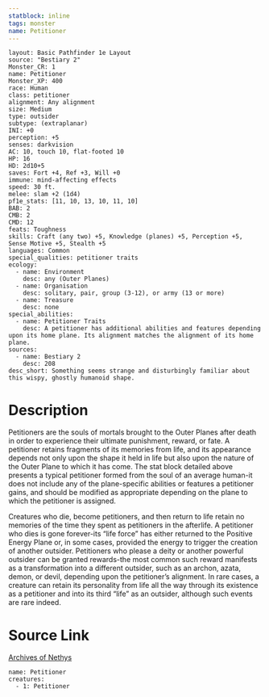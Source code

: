 ```yaml
---
statblock: inline
tags: monster
name: Petitioner
---
```

```statblock
layout: Basic Pathfinder 1e Layout
source: "Bestiary 2"
Monster_CR: 1
name: Petitioner
Monster_XP: 400
race: Human
class: petitioner
alignment: Any alignment
size: Medium
type: outsider
subtype: (extraplanar)
INI: +0
perception: +5
senses: darkvision
AC: 10, touch 10, flat-footed 10
HP: 16
HD: 2d10+5
saves: Fort +4, Ref +3, Will +0
immune: mind-affecting effects
speed: 30 ft.
melee: slam +2 (1d4)
pf1e_stats: [11, 10, 13, 10, 11, 10]
BAB: 2
CMB: 2
CMD: 12
feats: Toughness
skills: Craft (any two) +5, Knowledge (planes) +5, Perception +5, Sense Motive +5, Stealth +5
languages: Common
special_qualities: petitioner traits
ecology:
  - name: Environment
    desc: any (Outer Planes)
  - name: Organisation
    desc: solitary, pair, group (3-12), or army (13 or more)
  - name: Treasure
    desc: none
special_abilities:
  - name: Petitioner Traits
    desc: A petitioner has additional abilities and features depending upon its home plane. Its alignment matches the alignment of its home plane.
sources:
  - name: Bestiary 2
    desc: 208
desc_short: Something seems strange and disturbingly familiar about this wispy, ghostly humanoid shape.
```
# Description
Petitioners are the souls of mortals brought to the Outer Planes after death in order to experience their ultimate punishment, reward, or fate. A petitioner retains fragments of its memories from life, and its appearance depends not only upon the shape it held in life but also upon the nature of the Outer Plane to which it has come. The stat block detailed above presents a typical petitioner formed from the soul of an average human-it does not include any of the plane-specific abilities or features a petitioner gains, and should be modified as appropriate depending on the plane to which the petitioner is assigned.

Creatures who die, become petitioners, and then return to life retain no memories of the time they spent as petitioners in the afterlife. A petitioner who dies is gone forever-its “life force” has either returned to the Positive Energy Plane or, in some cases, provided the energy to trigger the creation of another outsider. Petitioners who please a deity or another powerful outsider can be granted rewards-the most common such reward manifests as a transformation into a different outsider, such as an archon, azata, demon, or devil, depending upon the petitioner’s alignment. In rare cases, a creature can retain its personality from life all the way through its existence as a petitioner and into its third “life” as an outsider, although such events are rare indeed.
# Source Link
[Archives of Nethys](https://aonprd.com/MonsterDisplay.aspx?ItemName=Petitioner)
```encounter-table
name: Petitioner
creatures:
  - 1: Petitioner
```
